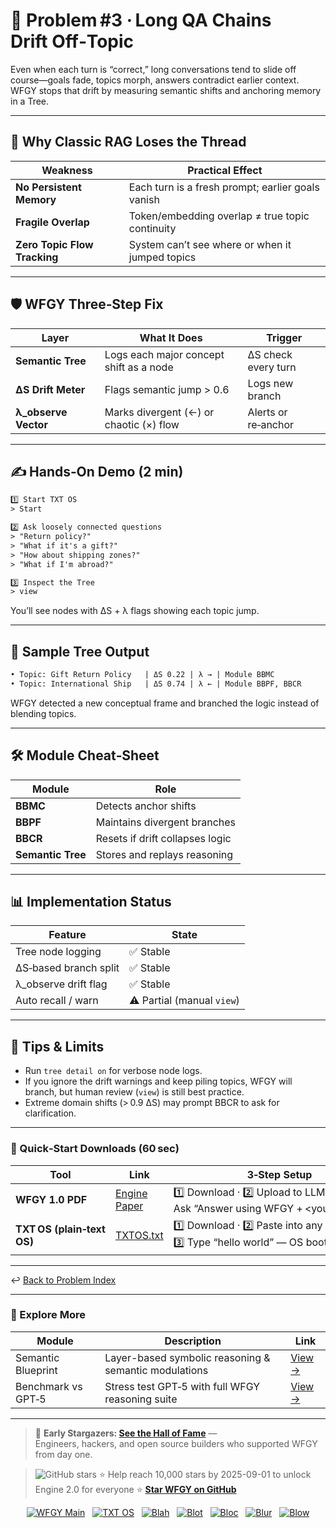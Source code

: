 # 📒 Problem #3 · Long QA Chains Drift Off‑Topic

Even when each turn is “correct,” long conversations tend to slide off course—goals fade, topics morph, answers contradict earlier context. WFGY stops that drift by measuring semantic shifts and anchoring memory in a Tree.

---

## 🤔 Why Classic RAG Loses the Thread

| Weakness | Practical Effect |
|----------|------------------|
| **No Persistent Memory** | Each turn is a fresh prompt; earlier goals vanish |
| **Fragile Overlap** | Token/embedding overlap ≠ true topic continuity |
| **Zero Topic Flow Tracking** | System can’t see where or when it jumped topics |

---

## 🛡️ WFGY Three‑Step Fix

| Layer | What It Does | Trigger |
|-------|--------------|---------|
| **Semantic Tree** | Logs each major concept shift as a node | ΔS check every turn |
| **ΔS Drift Meter** | Flags semantic jump > 0.6 | Logs new branch |
| **λ_observe Vector** | Marks divergent (←) or chaotic (×) flow | Alerts or re‑anchor |

---

## ✍️ Hands‑On Demo (2 min)

```txt
1️⃣ Start TXT OS
> Start

2️⃣ Ask loosely connected questions
> "Return policy?"  
> "What if it's a gift?"  
> "How about shipping zones?"  
> "What if I'm abroad?"

3️⃣ Inspect the Tree
> view
````

You’ll see nodes with ΔS + λ flags showing each topic jump.

---

## 🔬 Sample Tree Output

```txt
• Topic: Gift Return Policy   | ΔS 0.22 | λ → | Module BBMC
• Topic: International Ship   | ΔS 0.74 | λ ← | Module BBPF, BBCR
```

WFGY detected a new conceptual frame and branched the logic instead of blending topics.

---

## 🛠 Module Cheat‑Sheet

| Module            | Role                            |
| ----------------- | ------------------------------- |
| **BBMC**          | Detects anchor shifts           |
| **BBPF**          | Maintains divergent branches    |
| **BBCR**          | Resets if drift collapses logic |
| **Semantic Tree** | Stores and replays reasoning    |

---

## 📊 Implementation Status

| Feature               | State                      |
| --------------------- | -------------------------- |
| Tree node logging     | ✅ Stable                   |
| ΔS‑based branch split | ✅ Stable                   |
| λ\_observe drift flag | ✅ Stable                   |
| Auto recall / warn    | ⚠️ Partial (manual `view`) |

---

## 📝 Tips & Limits

* Run `tree detail on` for verbose node logs.
* If you ignore the drift warnings and keep piling topics, WFGY will branch, but human review (`view`) is still best practice.
* Extreme domain shifts (> 0.9 ΔS) may prompt BBCR to ask for clarification.

---

### 🔗 Quick‑Start Downloads (60 sec)

| Tool                       | Link                                                | 3‑Step Setup                                                                             |
| -------------------------- | --------------------------------------------------- | ---------------------------------------------------------------------------------------- |
| **WFGY 1.0 PDF**           | [Engine Paper](https://zenodo.org/records/15630969) | 1️⃣ Download · 2️⃣ Upload to LLM · 3️⃣ Ask “Answer using WFGY + \<your question>”        |
| **TXT OS (plain‑text OS)** | [TXTOS.txt](https://zenodo.org/records/15788557)    | 1️⃣ Download · 2️⃣ Paste into any LLM chat · 3️⃣ Type “hello world” — OS boots instantly |

---

↩︎ [Back to Problem Index](./README.md)

---

### 🧭 Explore More

| Module                | Description                                              | Link     |
|-----------------------|----------------------------------------------------------|----------|
| Semantic Blueprint    | Layer-based symbolic reasoning & semantic modulations   | [View →](https://github.com/onestardao/WFGY/tree/main/SemanticBlueprint) |
| Benchmark vs GPT‑5    | Stress test GPT‑5 with full WFGY reasoning suite         | [View →](https://github.com/onestardao/WFGY/tree/main/benchmarks/benchmark-vs-gpt5) |

---

> 👑 **Early Stargazers: [See the Hall of Fame](https://github.com/onestardao/WFGY/tree/main/stargazers)** —  
> Engineers, hackers, and open source builders who supported WFGY from day one.

> <img src="https://img.shields.io/github/stars/onestardao/WFGY?style=social" alt="GitHub stars"> ⭐ Help reach 10,000 stars by 2025-09-01 to unlock Engine 2.0 for everyone  ⭐ <strong><a href="https://github.com/onestardao/WFGY">Star WFGY on GitHub</a></strong>


<div align="center">

[![WFGY Main](https://img.shields.io/badge/WFGY-Main-red?style=flat-square)](https://github.com/onestardao/WFGY)
&nbsp;
[![TXT OS](https://img.shields.io/badge/TXT%20OS-Reasoning%20OS-orange?style=flat-square)](https://github.com/onestardao/WFGY/tree/main/OS)
&nbsp;
[![Blah](https://img.shields.io/badge/Blah-Semantic%20Embed-yellow?style=flat-square)](https://github.com/onestardao/WFGY/tree/main/OS/BlahBlahBlah)
&nbsp;
[![Blot](https://img.shields.io/badge/Blot-Persona%20Core-green?style=flat-square)](https://github.com/onestardao/WFGY/tree/main/OS/BlotBlotBlot)
&nbsp;
[![Bloc](https://img.shields.io/badge/Bloc-Reasoning%20Compiler-blue?style=flat-square)](https://github.com/onestardao/WFGY/tree/main/OS/BlocBlocBloc)
&nbsp;
[![Blur](https://img.shields.io/badge/Blur-Text2Image%20Engine-navy?style=flat-square)](https://github.com/onestardao/WFGY/tree/main/OS/BlurBlurBlur)
&nbsp;
[![Blow](https://img.shields.io/badge/Blow-Game%20Logic-purple?style=flat-square)](https://github.com/onestardao/WFGY/tree/main/OS/BlowBlowBlow)

</div>


